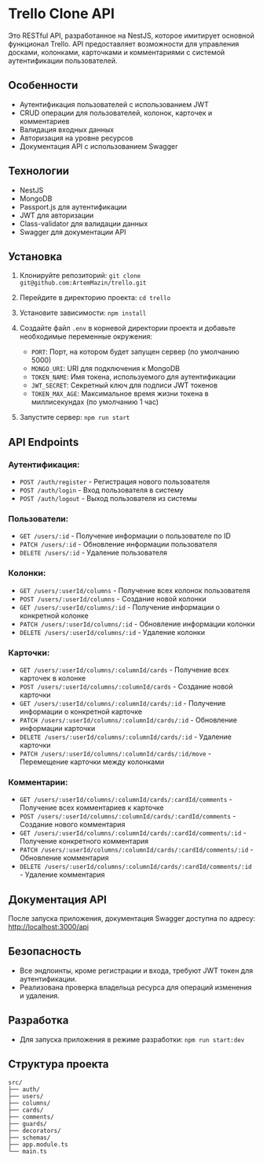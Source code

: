 # Trello Clone API

Это RESTful API, разработанное на NestJS, которое имитирует основной функционал Trello. API предоставляет возможности для управления досками, колонками, карточками и комментариями с системой аутентификации пользователей.

## Особенности

- Аутентификация пользователей с использованием JWT
- CRUD операции для пользователей, колонок, карточек и комментариев
- Валидация входных данных
- Авторизация на уровне ресурсов
- Документация API с использованием Swagger

## Технологии

- NestJS
- MongoDB
- Passport.js для аутентификации
- JWT для авторизации
- Class-validator для валидации данных
- Swagger для документации API

## Установка

1. Клонируйте репозиторий:
   `git clone git@github.com:ArtemMazin/trello.git`

2. Перейдите в директорию проекта:
   `cd trello`

3. Установите зависимости:
   `npm install`

4. Создайте файл `.env` в корневой директории проекта и добавьте необходимые переменные окружения:

   - `PORT`: Порт, на котором будет запущен сервер (по умолчанию 5000)
   - `MONGO_URI`: URI для подключения к MongoDB
   - `TOKEN_NAME`: Имя токена, используемого для аутентификации
   - `JWT_SECRET`: Секретный ключ для подписи JWT токенов
   - `TOKEN_MAX_AGE`: Максимальное время жизни токена в миллисекундах (по умолчанию 1 час)

5. Запустите сервер:
   `npm run start`

## API Endpoints

### Аутентификация:

- `POST /auth/register` - Регистрация нового пользователя
- `POST /auth/login` - Вход пользователя в систему
- `POST /auth/logout` - Выход пользователя из системы

### Пользователи:

- `GET /users/:id` - Получение информации о пользователе по ID
- `PATCH /users/:id` - Обновление информации пользователя
- `DELETE /users/:id` - Удаление пользователя

### Колонки:

- `GET /users/:userId/columns` - Получение всех колонок пользователя
- `POST /users/:userId/columns` - Создание новой колонки
- `GET /users/:userId/columns/:id` - Получение информации о конкретной колонке
- `PATCH /users/:userId/columns/:id` - Обновление информации колонки
- `DELETE /users/:userId/columns/:id` - Удаление колонки

### Карточки:

- `GET /users/:userId/columns/:columnId/cards` - Получение всех карточек в колонке
- `POST /users/:userId/columns/:columnId/cards` - Создание новой карточки
- `GET /users/:userId/columns/:columnId/cards/:id` - Получение информации о конкретной карточке
- `PATCH /users/:userId/columns/:columnId/cards/:id` - Обновление информации карточки
- `DELETE /users/:userId/columns/:columnId/cards/:id` - Удаление карточки
- `PATCH /users/:userId/columns/:columnId/cards/:id/move` - Перемещение карточки между колонками

### Комментарии:

- `GET /users/:userId/columns/:columnId/cards/:cardId/comments` - Получение всех комментариев к карточке
- `POST /users/:userId/columns/:columnId/cards/:cardId/comments` - Создание нового комментария
- `GET /users/:userId/columns/:columnId/cards/:cardId/comments/:id` - Получение конкретного комментария
- `PATCH /users/:userId/columns/:columnId/cards/:cardId/comments/:id` - Обновление комментария
- `DELETE /users/:userId/columns/:columnId/cards/:cardId/comments/:id` - Удаление комментария

## Документация API

После запуска приложения, документация Swagger доступна по адресу:
[http://localhost:3000/api](http://localhost:3000/api)

## Безопасность

- Все эндпоинты, кроме регистрации и входа, требуют JWT токен для аутентификации.
- Реализована проверка владельца ресурса для операций изменения и удаления.

## Разработка

- Для запуска приложения в режиме разработки:
  `npm run start:dev`

## Структура проекта

```
src/
├── auth/
├── users/
├── columns/
├── cards/
├── comments/
├── guards/
├── decorators/
├── schemas/
├── app.module.ts
└── main.ts
```
